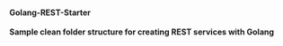 #### Golang-REST-Starter

**Sample clean folder structure for creating REST services with Golang**

